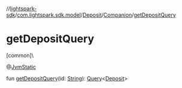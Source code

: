 //[lightspark-sdk](../../../../index.md)/[com.lightspark.sdk.model](../../index.md)/[Deposit](../index.md)/[Companion](index.md)/[getDepositQuery](get-deposit-query.md)

# getDepositQuery

[common]\

@[JvmStatic](https://kotlinlang.org/api/latest/jvm/stdlib/kotlin.jvm/-jvm-static/index.html)

fun [getDepositQuery](get-deposit-query.md)(id: [String](https://kotlinlang.org/api/latest/jvm/stdlib/kotlin/-string/index.html)): [Query](../../../com.lightspark.sdk.requester/-query/index.md)&lt;[Deposit](../index.md)&gt;
